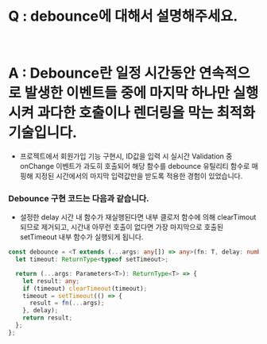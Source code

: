 # Q : debounce에 대해서 설명해주세요.

<br />

# A : Debounce란 일정 시간동안 연속적으로 발생한 이벤트들 중에 마지막 하나만 실행시켜 과다한 호출이나 렌더링을 막는 최적화 기술입니다.

- 프로젝트에서 회원가입 기능 구현시, ID값을 입력 시 실시간 Validation 중 onChange 이벤트가 과도히 호출되어 해당 함수를 debounce 유틸리티 함수로 매핑해 지정된 시간에서의 마지막 입력값만을 받도록 적용한 경험이 있었습니다.

### Debounce 구현 코드는 다음과 같습니다.

- 설정한 delay 시간 내 함수가 재실행된다면 내부 클로저 함수에 의해 clearTimout 되므로 제거되고, 시간내 아무런 호출이 없다면 가장 마지막으로 호출된 setTimeout 내부 함수가 실행되게 됩니다.

```ts
const debounce = <T extends (...args: any[]) => any>(fn: T, delay: number) => {
  let timeout: ReturnType<typeof setTimeout>;

  return (...args: Parameters<T>): ReturnType<T> => {
    let result: any;
    if (timeout) clearTimeout(timeout);
    timeout = setTimeout(() => {
      result = fn(...args);
    }, delay);
    return result;
  };
};
```
